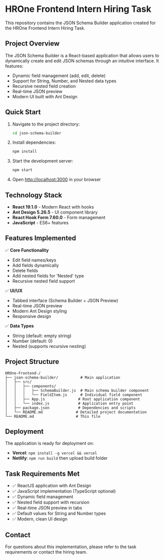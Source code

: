 # HROne Frontend Intern Hiring Task

This repository contains the JSON Schema Builder application created for the HROne Frontend Intern Hiring Task.

## Project Overview

The JSON Schema Builder is a React-based application that allows users to dynamically create and edit JSON schemas through an intuitive interface. It features:

- Dynamic field management (add, edit, delete)
- Support for String, Number, and Nested data types
- Recursive nested field creation
- Real-time JSON preview
- Modern UI built with Ant Design

## Quick Start

1. Navigate to the project directory:
   ```bash
   cd json-schema-builder
   ```

2. Install dependencies:
   ```bash
   npm install
   ```

3. Start the development server:
   ```bash
   npm start
   ```

4. Open [http://localhost:3000](http://localhost:3000) in your browser

## Technology Stack

- **React 19.1.0** - Modern React with hooks
- **Ant Design 5.26.5** - UI component library
- **React Hook Form 7.60.0** - Form management
- **JavaScript** - ES6+ features

## Features Implemented

✅ **Core Functionality**
- Edit field names/keys
- Add fields dynamically
- Delete fields
- Add nested fields for 'Nested' type
- Recursive nested field support

✅ **UI/UX**
- Tabbed interface (Schema Builder + JSON Preview)
- Real-time JSON preview
- Modern Ant Design styling
- Responsive design

✅ **Data Types**
- String (default: empty string)
- Number (default: 0)
- Nested (supports recursive nesting)

## Project Structure

```
HROne-Frontend-/
├── json-schema-builder/          # Main application
│   ├── src/
│   │   ├── components/
│   │   │   ├── SchemaBuilder.js  # Main schema builder component
│   │   │   └── FieldItem.js      # Individual field component
│   │   ├── App.js               # Root application component
│   │   └── index.js             # Application entry point
│   ├── package.json             # Dependencies and scripts
│   └── README.md               # Detailed project documentation
└── README.md                   # This file
```

## Deployment

The application is ready for deployment on:
- **Vercel**: `npm install -g vercel && vercel`
- **Netlify**: `npm run build` then upload build folder

## Task Requirements Met

- ✅ ReactJS application with Ant Design
- ✅ JavaScript implementation (TypeScript optional)
- ✅ Dynamic field management
- ✅ Nested field support with recursion
- ✅ Real-time JSON preview in tabs
- ✅ Default values for String and Number types
- ✅ Modern, clean UI design

## Contact

For questions about this implementation, please refer to the task requirements or contact the hiring team.